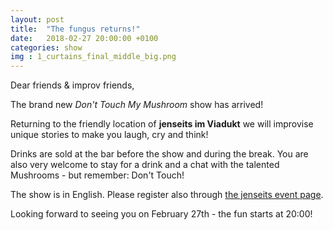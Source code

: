 ```yaml
---
layout: post
title:  "The fungus returns!"
date:   2018-02-27 20:00:00 +0100
categories: show
img : 1_curtains_final_middle_big.png
---
```

Dear friends & improv friends,

The brand new *Don't Touch My Mushroom* show has arrived!
<!--more-->
Returning to the friendly location of **jenseits im Viadukt** we will improvise
unique stories to make you laugh, cry and think!

Drinks are sold at the bar before the show and during the break. You are also
very welcome to stay for a drink and a chat with the talented Mushrooms - but
remember: Don't Touch!

The show is in English. Please register also through
[the jenseits event page](http://jenseitsimviadukt.ch/event/dont-touch-my-mushroom-the-fungus-returns/).

Looking forward to seeing you on February 27th - the fun starts at 20:00!
